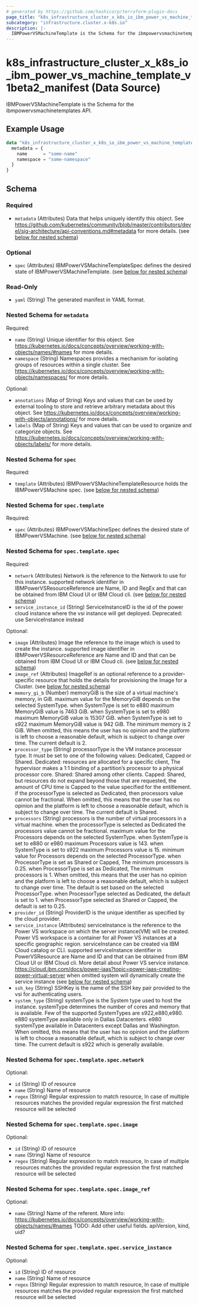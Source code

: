 ```yaml
---
# generated by https://github.com/hashicorp/terraform-plugin-docs
page_title: "k8s_infrastructure_cluster_x_k8s_io_ibm_power_vs_machine_template_v1beta2_manifest Data Source - terraform-provider-k8s"
subcategory: "infrastructure.cluster.x-k8s.io"
description: |-
  IBMPowerVSMachineTemplate is the Schema for the ibmpowervsmachinetemplates API.
---
```


# k8s_infrastructure_cluster_x_k8s_io_ibm_power_vs_machine_template_v1beta2_manifest (Data Source)

IBMPowerVSMachineTemplate is the Schema for the ibmpowervsmachinetemplates API.

## Example Usage

```terraform
data "k8s_infrastructure_cluster_x_k8s_io_ibm_power_vs_machine_template_v1beta2_manifest" "example" {
  metadata = {
    name      = "some-name"
    namespace = "some-namespace"
  }
}
```

<!-- schema generated by tfplugindocs -->
## Schema

### Required

- `metadata` (Attributes) Data that helps uniquely identify this object. See https://github.com/kubernetes/community/blob/master/contributors/devel/sig-architecture/api-conventions.md#metadata for more details. (see [below for nested schema](#nestedatt--metadata))

### Optional

- `spec` (Attributes) IBMPowerVSMachineTemplateSpec defines the desired state of IBMPowerVSMachineTemplate. (see [below for nested schema](#nestedatt--spec))

### Read-Only

- `yaml` (String) The generated manifest in YAML format.

<a id="nestedatt--metadata"></a>
### Nested Schema for `metadata`

Required:

- `name` (String) Unique identifier for this object. See https://kubernetes.io/docs/concepts/overview/working-with-objects/names/#names for more details.
- `namespace` (String) Namespaces provides a mechanism for isolating groups of resources within a single cluster. See https://kubernetes.io/docs/concepts/overview/working-with-objects/namespaces/ for more details.

Optional:

- `annotations` (Map of String) Keys and values that can be used by external tooling to store and retrieve arbitrary metadata about this object. See https://kubernetes.io/docs/concepts/overview/working-with-objects/annotations/ for more details.
- `labels` (Map of String) Keys and values that can be used to organize and categorize objects. See https://kubernetes.io/docs/concepts/overview/working-with-objects/labels/ for more details.


<a id="nestedatt--spec"></a>
### Nested Schema for `spec`

Required:

- `template` (Attributes) IBMPowerVSMachineTemplateResource holds the IBMPowerVSMachine spec. (see [below for nested schema](#nestedatt--spec--template))

<a id="nestedatt--spec--template"></a>
### Nested Schema for `spec.template`

Required:

- `spec` (Attributes) IBMPowerVSMachineSpec defines the desired state of IBMPowerVSMachine. (see [below for nested schema](#nestedatt--spec--template--spec))

<a id="nestedatt--spec--template--spec"></a>
### Nested Schema for `spec.template.spec`

Required:

- `network` (Attributes) Network is the reference to the Network to use for this instance. supported network identifier in IBMPowerVSResourceReference are Name, ID and RegEx and that can be obtained from IBM Cloud UI or IBM Cloud cli. (see [below for nested schema](#nestedatt--spec--template--spec--network))
- `service_instance_id` (String) ServiceInstanceID is the id of the power cloud instance where the vsi instance will get deployed. Deprecated: use ServiceInstance instead

Optional:

- `image` (Attributes) Image the reference to the image which is used to create the instance. supported image identifier in IBMPowerVSResourceReference are Name and ID and that can be obtained from IBM Cloud UI or IBM Cloud cli. (see [below for nested schema](#nestedatt--spec--template--spec--image))
- `image_ref` (Attributes) ImageRef is an optional reference to a provider-specific resource that holds the details for provisioning the Image for a Cluster. (see [below for nested schema](#nestedatt--spec--template--spec--image_ref))
- `memory_gi_b` (Number) memoryGiB is the size of a virtual machine's memory, in GiB. maximum value for the MemoryGiB depends on the selected SystemType. when SystemType is set to e880 maximum MemoryGiB value is 7463 GiB. when SystemType is set to e980 maximum MemoryGiB value is 15307 GiB. when SystemType is set to s922 maximum MemoryGiB value is 942 GiB. The minimum memory is 2 GiB. When omitted, this means the user has no opinion and the platform is left to choose a reasonable default, which is subject to change over time. The current default is 2.
- `processor_type` (String) processorType is the VM instance processor type. It must be set to one of the following values: Dedicated, Capped or Shared. Dedicated: resources are allocated for a specific client, The hypervisor makes a 1:1 binding of a partition’s processor to a physical processor core. Shared: Shared among other clients. Capped: Shared, but resources do not expand beyond those that are requested, the amount of CPU time is Capped to the value specified for the entitlement. if the processorType is selected as Dedicated, then processors value cannot be fractional. When omitted, this means that the user has no opinion and the platform is left to choose a reasonable default, which is subject to change over time. The current default is Shared.
- `processors` (String) processors is the number of virtual processors in a virtual machine. when the processorType is selected as Dedicated the processors value cannot be fractional. maximum value for the Processors depends on the selected SystemType. when SystemType is set to e880 or e980 maximum Processors value is 143. when SystemType is set to s922 maximum Processors value is 15. minimum value for Processors depends on the selected ProcessorType. when ProcessorType is set as Shared or Capped, The minimum processors is 0.25. when ProcessorType is set as Dedicated, The minimum processors is 1. When omitted, this means that the user has no opinion and the platform is left to choose a reasonable default, which is subject to change over time. The default is set based on the selected ProcessorType. when ProcessorType selected as Dedicated, the default is set to 1. when ProcessorType selected as Shared or Capped, the default is set to 0.25.
- `provider_id` (String) ProviderID is the unique identifier as specified by the cloud provider.
- `service_instance` (Attributes) serviceInstance is the reference to the Power VS workspace on which the server instance(VM) will be created. Power VS workspace is a container for all Power VS instances at a specific geographic region. serviceInstance can be created via IBM Cloud catalog or CLI. supported serviceInstance identifier in PowerVSResource are Name and ID and that can be obtained from IBM Cloud UI or IBM Cloud cli. More detail about Power VS service instance. https://cloud.ibm.com/docs/power-iaas?topic=power-iaas-creating-power-virtual-server when omitted system will dynamically create the service instance (see [below for nested schema](#nestedatt--spec--template--spec--service_instance))
- `ssh_key` (String) SSHKey is the name of the SSH key pair provided to the vsi for authenticating users.
- `system_type` (String) systemType is the System type used to host the instance. systemType determines the number of cores and memory that is available. Few of the supported SystemTypes are s922,e880,e980. e880 systemType available only in Dallas Datacenters. e980 systemType available in Datacenters except Dallas and Washington. When omitted, this means that the user has no opinion and the platform is left to choose a reasonable default, which is subject to change over time. The current default is s922 which is generally available.

<a id="nestedatt--spec--template--spec--network"></a>
### Nested Schema for `spec.template.spec.network`

Optional:

- `id` (String) ID of resource
- `name` (String) Name of resource
- `regex` (String) Regular expression to match resource, In case of multiple resources matches the provided regular expression the first matched resource will be selected


<a id="nestedatt--spec--template--spec--image"></a>
### Nested Schema for `spec.template.spec.image`

Optional:

- `id` (String) ID of resource
- `name` (String) Name of resource
- `regex` (String) Regular expression to match resource, In case of multiple resources matches the provided regular expression the first matched resource will be selected


<a id="nestedatt--spec--template--spec--image_ref"></a>
### Nested Schema for `spec.template.spec.image_ref`

Optional:

- `name` (String) Name of the referent. More info: https://kubernetes.io/docs/concepts/overview/working-with-objects/names/#names TODO: Add other useful fields. apiVersion, kind, uid?


<a id="nestedatt--spec--template--spec--service_instance"></a>
### Nested Schema for `spec.template.spec.service_instance`

Optional:

- `id` (String) ID of resource
- `name` (String) Name of resource
- `regex` (String) Regular expression to match resource, In case of multiple resources matches the provided regular expression the first matched resource will be selected
